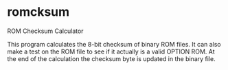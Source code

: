 # romcksum
ROM Checksum Calculator

This program calculates the 8-bit checksum of binary ROM files. It can also make a test on the ROM file to see if it actually is a valid OPTION ROM. At the end of the calculation the checksum byte is updated in the binary file.
